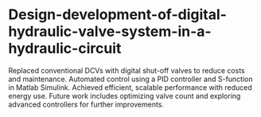 # Design-development-of-digital-hydraulic-valve-system-in-a-hydraulic-circuit
Replaced conventional DCVs with digital shut-off valves to reduce costs and maintenance. Automated control using a PID controller and S-function in Matlab Simulink. Achieved efficient, scalable performance with reduced energy use. Future work includes optimizing valve count and exploring advanced controllers for further improvements.
